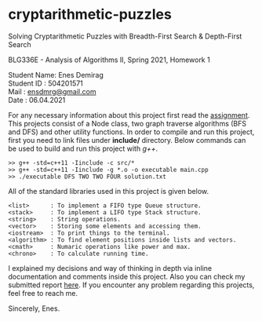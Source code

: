 # cryptarithmetic-puzzles
Solving Cryptarithmetic Puzzles with Breadth-First Search & Depth-First Search

BLG336E - Analysis of Algorithms II, Spring 2021, Homework 1

Student Name: Enes Demirag<br>
Student ID  : 504201571<br>
Mail        : ensdmrg@gmail.com<br>
Date		    : 06.04.2021<br>

For any necessary information about this project first read the [assignment](assignment.pdf). This projects consist of a Node class, two graph traverse algorithms (BFS and DFS) and other utility functions. In order to compile and run this project, first you need to link files under **include/** directory. Below commands can be used to build and run this project with *g++*.

```
>> g++ -std=c++11 -Iinclude -c src/*
>> g++ -std=c++11 -Iinclude -g *.o -o executable main.cpp
>> ./executable DFS TWO TWO FOUR solution.txt
```

All of the standard libraries used in this project is given below.

```
<list>      : To implement a FIFO type Queue structure.
<stack>     : To implement a LIFO type Stack structure.
<string>    : String operations.
<vector>    : Storing some elements and accessing them.
<iostream>  : To print things to the terminal.
<algorithm> : To find element positions inside lists and vectors.
<cmath>     : Numaric operations like power and max.
<chrono>    : To calculate running time.
```

I explained my decisions and way of thinking in depth via inline documentation and comments inside this project. Also you can check my submitted report [here](report.pdf). If you encounter any problem regarding this projects, feel free to reach me.

Sincerely, Enes.

